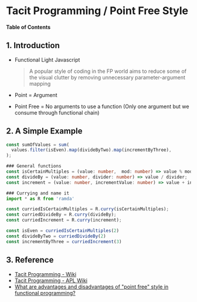 # Tacit Programming / Point Free Style <!-- omit in toc -->

**Table of Contents**

## 1. Introduction

- Functional Light Javascript

  > A popular style of coding in the FP world aims to reduce some of the visual clutter by removing unnecessary parameter-argument mapping

- Point = Argument
- Point Free = No arguments to use a function (Only one argument but we consume through functional chain)

## 2. A Simple Example

```typescript
const sumOfValues = sum(
  values.filter(isEven).map(divideByTwo).map(incrementByThree),
);
```

```typescript
### General functions
const isCertainMultiples = (value: number,  mod: number) => value % mod === 0;
const divideBy = (value: number, divider: number) => value / divider;
const increment = (value: number, incrementValue: number) => value + incrementValue;
```

```typescript
### Currying and name it
import * as R from 'ramda'

const curriedIsCertainMultiples = R.curry(isCertainMultiples);
const curriedDivideBy = R.curry(divideBy);
const curriedIncrement = R.curry(increment);

const isEven = curriedIsCertainMultiples(2)
const divideByTwo = curriedDivideBy(2)
const incrementByThree = curriedIncrement(3)
```

## 3. Reference

- [Tacit Programming - Wiki](https://en.wikipedia.org/wiki/Tacit_programming "https://en.wikipedia.org/wiki/Tacit_programming")
- [Tacit Programming - APL Wiki](https://aplwiki.com/wiki/Tacit_programming "https://aplwiki.com/wiki/Tacit_programming")
- [What are advantages and disadvantages of "point free" style in functional programming?](https://stackoverflow.com/questions/5671271/what-are-advantages-and-disadvantages-of-point-free-style-in-functional-progra "https://stackoverflow.com/questions/5671271/what-are-advantages-and-disadvantages-of-point-free-style-in-functional-progra")
